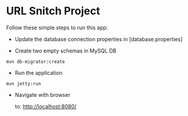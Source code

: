 # URL Snitch Project

Follow these simple steps to run this app:

* Update the database connection properties in [database.properties]

* Create two empty schemas in MySQL DB

```
mvn db-migrator:create
```

* Run the application

```
mvn jetty:run
```

* Navigate with browser

    to: [http://localhost:8080/](http://localhost:8080/)

